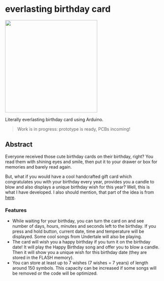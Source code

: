 # everlasting birthday card

<img src="https://imgur.com/GamAhGR.jpg" width="300">

Literally everlasting birthday card using Arduino.
> Work is in progress: prototype is ready, PCBs incoming!

## Abstract

Everyone received those cute birthday cards on their birthday, right?
You read them with shining eyes and smile, then put it to your drawer or box for memories and barely read again.

But, what if you would have a cool handcrafted gift card which congratulates you with your birthday every year,
provides you a candle to blow and also displays a unique birthday wish for this year?
Well, this is what I have developed.
I also should mention, that part of the idea is from [here](https://github.com/MakeItHackin/BirthdayCard).

### Features

* While waiting for your birthday, you can turn the card on and see number of days, hours, minutes and seconds left to
  the
  birthday. If you press and hold button, current date, time and temperature will be displayed. Some cool songs from
  Undertale will also be playing.
* The card will wish you a happy birthday if you turn it on the birthday date! It will play the Happy Birthday song and
  offer you to blow a candle. Then it will show you a unique wish for this birthday date (they are stored in the FLASH
  memory).
* You can store at least up to 7 wishes (7 wishes = 7 years) of length around 150 symbols. This capacity can be
  increased if some songs will be removed or the code will be optimized.
